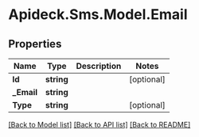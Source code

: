 # Apideck.Sms.Model.Email

## Properties

Name | Type | Description | Notes
------------ | ------------- | ------------- | -------------
**Id** | **string** |  | [optional] 
**_Email** | **string** |  | 
**Type** | **string** |  | [optional] 

[[Back to Model list]](../README.md#documentation-for-models) [[Back to API list]](../README.md#documentation-for-api-endpoints) [[Back to README]](../README.md)

